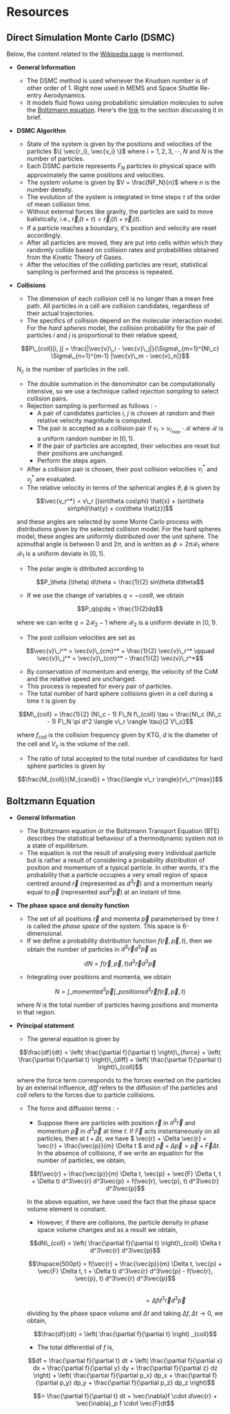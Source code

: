 # Resources

## Direct Simulation Monte Carlo (DSMC)

Below, the content related to the [Wikipedia page](https://en.wikipedia.org/wiki/Direct_simulation_Monte_Carlo) is mentioned.

- **General Information**
	- The DSMC method is used whenever the Knudsen number is of other order of 1. Right now used in MEMS and Space Shuttle Re-entry Aerodynamics.
	- It models fluid flows using probabilistic simulation molecules to solve the [Boltzmann equation](https://en.wikipedia.org/wiki/Boltzmann_equation). Here's the [link](#boltzmann-equation) to the section discussing it in brief.
- **DSMC Algorithm**
	- State of the system is given by the positions and velocities of the particles $\{ \vec{r_i}, \vec{v_i} \}$ where $i = 1, 2, 3, \cdots, N$ and $N$ is the number of particles.
	- Each DSMC particle represents $F_N$ particles in physical space with approximately the same positions and velocities.
	- The system volume is given by $V = \frac{NF_N}{n}$ where $n$ is the number density.
	- The evolution of the system is integrated in time steps $\tau$ of the order of mean collision time.
	- Without external forces like gravity, the particles are said to move balistically, i.e., $\vec{r}_i(t + \tau) = \vec{r}_i(t) + \vec{v}_i(t)$.
	- If a particle reaches a boundary, it's position and velocity are reset accordingly.
	- After all particles are moved, they are put into cells within which they randomly collide based on collision rates and probabilities obtained from the Kinetic Theory of Gases.
	- After the velocities of the colliding particles are reset, statistical sampling is performed and the process is repeated.
- **Collisions**
	- The dimension of each collision cell is no longer than a mean free path. All particles in a cell are collision candidates, regardless of their actual trajectories.
	- The specifics of collision depend on the molecular interaction model. For the _hard spheres_ model, the collision probability for the pair of particles $i$ and $j$ is proportional to their relative speed,
	
	$$P\_{coll}[i, j] = \frac{|\vec{v}\_i - \vec{v}\_j|}{\Sigma\_{m=1}^{N\_c} \Sigma\_{n=1}^{m-1} |\vec{v}\_m - \vec{v}_n|}$$
	
	$N_c$ is the number of particles in the cell.
	- The double summation in the denominator can be computationally intensive, so we use a technique called _rejection sampling_ to select collision pairs.
	- Rejection sampling is performed as follows : -
		- A pair of candidates particles $i$, $j$ is chosen at random and their relative velocity magnitude is computed.
		- The pair is accepted as a collision pair if $v_r > v_{r_{max}} \cdot \mathcal{R}$ where $\mathcal{R}$ is a uniform random number in $[0,1)$.
		- If the pair of particles are accepted, their velocities are reset but their positions are unchanged.
		- Perform the steps again.
	- After a collision pair is chosen, their post collision velocities $` v_i^* `$ and $` v_j^* `$ are evaluated.
	- The relative velocity in terms of the spherical angles $\theta, \phi$ is given by
	
	$$\vec{v_r^*} = v\_r [(sin\theta cos\phi) \hat{x} + (sin\theta sin\phi)\hat{y} + cos\theta \hat{z}]$$
	
	and these angles are selected by some Monte Carlo process with distributions given by the selected collision model. For the hard spheres model, these angles are uniformly distributed over the unit sphere. The azimuthal angle is between $0$ and $2\pi$, and is written as $` \phi = 2\pi \mathcal{R}_1 `$ where $` \mathcal{R}_1 `$ is a uniform deviate in $[0,1)$.
	- The polar angle is ditributed according to 
	
	$$P_\theta (\theta) d\theta = \frac{1}{2} sin\theta d\theta$$
	
	- If we use the change of variables $q = -cos\theta$, we obtain
	
	$$P_q(q)dq = \frac{1}{2}dq$$
	
	where we can write $` q = 2 \mathcal{R}_2 - 1 `$ where $` \mathcal{R}_2 `$ is a uniform deviate in $` [0,1) `$.
	- The post collision velocities are set as
	
	$$\vec{v}\_i^* = \vec{v}\_{cm}^* + \frac{1}{2} \vec{v}\_r^* \qquad \vec{v}\_j^* = \vec{v}\_{cm}^* - \frac{1}{2} \vec{v}\_r^*$$
	
	- By conservation of momentum and energy, the velocity of the CoM and the relative speed are unchanged.
	- This process is repeated for every pair of particles.
	- The total number of hard sphere collisions given in a cell during a time $` \tau `$ is given by
	
	$$M\_{coll} = \frac{1}{2} (N\_c - 1) F\_N f\_{coll} \tau = \frac{N\_c (N\_c - 1) F\_N \pi d^2 \langle v\_r \rangle \tau}{2 V\_c}$$
	
	where $` f_{coll}`$ is the collision frequency given by KTG, $` d `$ is the diameter of the cell and $` V_c `$ is the volume of the cell.
	- The ratio of total accepted to the total number of candidates for hard sphere particles is given by 
	
	$$\frac{M_{coll}}{M_{cand}} = \frac{\langle v\_r \rangle}{v\_r^{max}}$$
	
## Boltzmann Equation

- **General Information**
	- The Boltzmann equation or the Boltzmann Transport Equation (BTE) describes the statistical behaviour of a thermodynamic system not in a state of equilibrium.
	- The equation is not the result of analysing every individual particle but is rather a result of considering a probability distribution of position and momentum of a typical particle. In other words, it's the probability that a particle occupies a very small region of space centred around $` \vec{r} `$ (represented as $` d^3\vec{r} `$) and a momentum nearly equal to $` \vec{p} `$ (represented as$` d^3\vec{p} `$) at an instant of time.
- **The phase space and density function**
	- The set of all positions $` \vec{r} `$ and momenta $` \vec{p} `$ parameterised by time $t$ is called the _phase space_ of the system. This space is 6-dimensional.
	- If we define a probability distribution function $` f(\vec{r}, \vec{p}, t) `$, then we obtain the number of particles in $` d^3 \vec{r} d^3 \vec{p} `$ as 
	
	$$dN = f(\vec{r}, \vec{p}, t) d^3 \vec{r} d^3 \vec{p}$$
	
	- Integrating over positions and momenta, we obtain
	
	$$N = \int\_{momenta} d^3 \vec{p} \int\_{positions} d^3 \vec{r} f(\vec{r}, \vec{p}, t)$$
	
	where $N$ is the total number of particles having positions and momenta in that region.
- **Principal statement**
	- The general equation is given by
	
	$$\frac{df}{dt} = \left( \frac{\partial f}{\partial t} \right)\_{force} + \left( \frac{\partial f}{\partial t} \right)\_{diff} + \left( \frac{\partial f}{\partial t} \right)\_{coll}$$
	
	where the force term corresponds to the forces exerted on the particles by an external influence, _diff_ refers to the diffusion of the particles and _coll_ refers to the forces due to particle collisions.
	- The force and diffusion terms : -
		- Suppose there are particles with position $` \vec{r} `$ in $` d^3 \vec{r} `$ and momentum $` \vec{p} `$ in $` d^3 \vec{p} `$ at time $` t `$. If $\vec{F}$ acts instantaneously on all particles, then at $` t + \Delta t `$, we have $` \vec{r} + \Delta \vec{r} = \vec{r} + \frac{\vec{p}}{m} \Delta t `$ and $` \vec{p} + \Delta \vec{p} = \vec{p} + \vec{F} \Delta t `$. In the absence of collisions, if we write an equation for the number of particles, we obtain,
		
		$$f(\vec{r} + \frac{\vec{p}}{m} \Delta t, \vec{p} + \vec{F} \Delta t, t + \Delta t) d^3\vec{r} d^3\vec{p} = f(\vec{r}, \vec{p}, t) d^3\vec{r} d^3\vec{p}$$
		
		In the above equation, we have used the fact that the phase space volume element is constant.
		
		- However, if there are collisions, the particle density in phase space volume changes and as a result we obtain,
		
		$$dN\_{coll} = \left( \frac{\partial f}{\partial t} \right)\_{coll} \Delta t d^3\vec{r} d^3\vec{p}$$ 
		
		$$\hspace{500pt} = f(\vec{r} + \frac{\vec{p}}{m} \Delta t, \vec{p} + \vec{F} \Delta t, t + \Delta t) d^3\vec{r} d^3\vec{p} - f(\vec{r}, \vec{p}, t) d^3\vec{r} d^3\vec{p}$$
		
		$$\hspace{500pt} = \Delta f d^3\vec{r} d^3\vec{p}$$
		
		dividing by the phase space volume and $` \Delta t `$ and taking $` \Delta f, \Delta t \to 0 `$, we obtain,
		
		$$\frac{df}{dt} = \left( \frac{\partial f}{\partial t} \right) _{coll}$$
		
		- The total differential of $` f `$ is,
		
		$$df = \frac{\partial f}{\partial t} dt + \left( \frac{\partial f}{\partial x} dx + \frac{\partial f}{\partial y} dy + \frac{\partial f}{\partial z} dz \right) + \left( \frac{\partial f}{\partial p_x} dp_x + \frac{\partial f}{\partial p_y} dp_y + \frac{\partial f}{\partial p_z} dp_z \right)$$
		
		$$= \frac{\partial f}{\partial t} dt + \vec{\nabla}f \cdot d\vec{r} + \vec{\nabla}_p f \cdot \vec{F}dt$$
